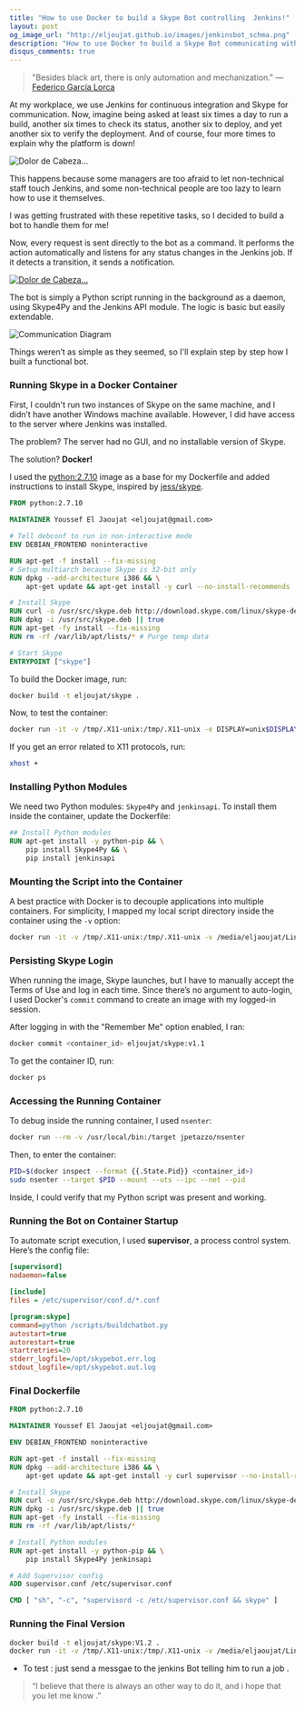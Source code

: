 ```yaml
---
title: "How to use Docker to build a Skype Bot controlling  Jenkins!"
layout: post
og_image_url: "http://eljoujat.github.io/images/jenkinsbot_schma.png"
description: "How to use Docker to build a Skype Bot communicating with jenkins! "
disqus_comments: true
---
```


> "Besides black art, there is only automation and mechanization."
> — [Federico García Lorca](https://en.wikipedia.org/wiki/Federico_Garc%C3%ADa_Lorca)

At my workplace, we use Jenkins for continuous integration and Skype for communication.
Now, imagine being asked at least six times a day to run a build, another six times to check its status, another six to deploy, and yet another six to verify the deployment.
And of course, four more times to explain why the platform is down!

![Dolor de Cabeza...](/images/dolor-de-cabeza.jpg)

This happens because some managers are too afraid to let non-technical staff touch Jenkins, and some non-technical people are too lazy to learn how to use it themselves.

I was getting frustrated with these repetitive tasks, so I decided to build a bot to handle them for me!

Now, every request is sent directly to the bot as a command. It performs the action automatically and listens for any status changes in the Jenkins job. If it detects a transition, it sends a notification.

[![Dolor de Cabeza...](/images/gif_demo.gif)](/images/gif_demo.gif)

The bot is simply a Python script running in the background as a daemon, using Skype4Py and the Jenkins API module. The logic is basic but easily extendable.

![Communication Diagram](/images/jenkinsbot_schma.png)

Things weren’t as simple as they seemed, so I'll explain step by step how I built a functional bot.

### Running Skype in a Docker Container

First, I couldn't run two instances of Skype on the same machine, and I didn’t have another Windows machine available. However, I did have access to the server where Jenkins was installed.

The problem? The server had no GUI, and no installable version of Skype.

The solution? **Docker!**

I used the [python:2.7.10](https://registry.hub.docker.com/u/library/python/) image as a base for my Dockerfile and added instructions to install Skype, inspired by [jess/skype](https://registry.hub.docker.com/u/jess/skype/dockerfile/).

```dockerfile
FROM python:2.7.10

MAINTAINER Youssef El Jaoujat <eljoujat@gmail.com>

# Tell debconf to run in non-interactive mode
ENV DEBIAN_FRONTEND noninteractive

RUN apt-get -f install --fix-missing
# Setup multiarch because Skype is 32-bit only
RUN dpkg --add-architecture i386 && \
    apt-get update && apt-get install -y curl --no-install-recommends

# Install Skype
RUN curl -o /usr/src/skype.deb http://download.skype.com/linux/skype-debian_4.3.0.37-1_i386.deb
RUN dpkg -i /usr/src/skype.deb || true
RUN apt-get -fy install --fix-missing
RUN rm -rf /var/lib/apt/lists/* # Purge temp data

# Start Skype
ENTRYPOINT ["skype"]
```

To build the Docker image, run:

```bash
docker build -t eljoujat/skype .
```

Now, to test the container:

```bash
docker run -it -v /tmp/.X11-unix:/tmp/.X11-unix -e DISPLAY=unix$DISPLAY --device /dev/snd eljoujat/skype
```

If you get an error related to X11 protocols, run:

```bash
xhost +
```

### Installing Python Modules

We need two Python modules: `Skype4Py` and `jenkinsapi`. To install them inside the container, update the Dockerfile:

```dockerfile
## Install Python modules
RUN apt-get install -y python-pip && \
    pip install Skype4Py && \
    pip install jenkinsapi
```

### Mounting the Script into the Container

A best practice with Docker is to decouple applications into multiple containers.
For simplicity, I mapped my local script directory inside the container using the `-v` option:

```bash
docker run -it -v /tmp/.X11-unix:/tmp/.X11-unix -v /media/eljaoujat/Linux/job/labs/docker/skype:/scripts -e DISPLAY=unix$DISPLAY --device /dev/snd eljoujat/skype:V1.1
```

### Persisting Skype Login

When running the image, Skype launches, but I have to manually accept the Terms of Use and log in each time.
Since there’s no argument to auto-login, I used Docker's `commit` command to create an image with my logged-in session.

After logging in with the "Remember Me" option enabled, I ran:

```bash
docker commit <container_id> eljoujat/skype:v1.1
```

To get the container ID, run:

```bash
docker ps
```

### Accessing the Running Container

To debug inside the running container, I used `nsenter`:

```bash
docker run --rm -v /usr/local/bin:/target jpetazzo/nsenter
```

Then, to enter the container:

```bash
PID=$(docker inspect --format {{.State.Pid}} <container_id>)
sudo nsenter --target $PID --mount --uts --ipc --net --pid
```

Inside, I could verify that my Python script was present and working.

### Running the Bot on Container Startup

To automate script execution, I used **supervisor**, a process control system. Here’s the config file:

```ini
[supervisord]
nodaemon=false

[include]
files = /etc/supervisor/conf.d/*.conf

[program:skype]
command=python /scripts/buildchatbot.py
autostart=true
autorestart=true
startretries=20
stderr_logfile=/opt/skypebot.err.log
stdout_logfile=/opt/skypebot.out.log
```

### Final Dockerfile

```dockerfile
FROM python:2.7.10

MAINTAINER Youssef El Jaoujat <eljoujat@gmail.com>

ENV DEBIAN_FRONTEND noninteractive

RUN apt-get -f install --fix-missing
RUN dpkg --add-architecture i386 && \
    apt-get update && apt-get install -y curl supervisor --no-install-recommends

# Install Skype
RUN curl -o /usr/src/skype.deb http://download.skype.com/linux/skype-debian_4.3.0.37-1_i386.deb
RUN dpkg -i /usr/src/skype.deb || true
RUN apt-get -fy install --fix-missing
RUN rm -rf /var/lib/apt/lists/*

# Install Python modules
RUN apt-get install -y python-pip && \
    pip install Skype4Py jenkinsapi

# Add Supervisor config
ADD supervisor.conf /etc/supervisor.conf

CMD [ "sh", "-c", "supervisord -c /etc/supervisor.conf && skype" ]
```

### Running the Final Version

```bash
docker build -t eljoujat/skype:V1.2 .
docker run -it -v /tmp/.X11-unix:/tmp/.X11-unix -v /media/eljaoujat/Linux/job/labs/docker/skype:/scripts -e DISPLAY=unix$DISPLAY --device /dev/snd eljoujat/skype:V1.2
```


- To test  :  just send a messgae to the jenkins Bot telling him to run a job .


> “I believe that there is always an other way to do it, and i hope that you let me know .”
